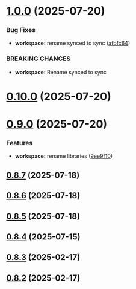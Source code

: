 # [1.0.0](https://github.com/jucian0/turboversion/compare/v0.10.0...v1.0.0) (2025-07-20)


### Bug Fixes

* **workspace:** rename synced to sync ([afbfc64](https://github.com/jucian0/turboversion/commit/afbfc645c10474c85541365182e0baacdacf282d))


### BREAKING CHANGES

* **workspace:** Rename synced to sync



# [0.10.0](https://github.com/jucian0/turboversion/compare/v0.9.0...v0.10.0) (2025-07-20)



# [0.9.0](https://github.com/jucian0/turboversion/compare/v0.8.7...v0.9.0) (2025-07-20)


### Features

* **workspace:** rename libraries ([9ee9f10](https://github.com/jucian0/turboversion/commit/9ee9f10ff399984310b8a9ab8947f4cdc8339729))



## [0.8.7](https://github.com/jucian0/turboversion/compare/v0.8.6...v0.8.7) (2025-07-18)



## [0.8.6](https://github.com/jucian0/turboversion/compare/v0.8.5...v0.8.6) (2025-07-18)



## [0.8.5](https://github.com/jucian0/turboversion/compare/v0.8.4...v0.8.5) (2025-07-18)



## [0.8.4](https://github.com/jucian0/turboversion/compare/v0.8.3...v0.8.4) (2025-07-15)



## [0.8.3](https://github.com/jucian0/turboversion/compare/v0.8.2...v0.8.3) (2025-02-17)



## [0.8.2](https://github.com/jucian0/turboversion/compare/v0.8.1...v0.8.2) (2025-02-17)



